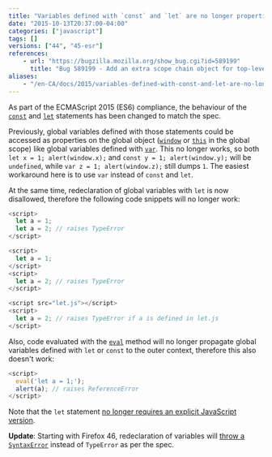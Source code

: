 ```yaml
---
title: "Variables defined with `const` and `let` are no longer properties on `window`; redeclaration with `let` will throw"
date: "2015-10-13T20:37:00-04:00"
categories: ["javascript"]
tags: []
versions: ["44", "45-esr"]
references:
    - url: "https://bugzilla.mozilla.org/show_bug.cgi?id=589199"
      title: "Bug 589199 - Add an extra scope chain object for top-level script execution, encountered just before the global object, containing top-level |let| declaration bindings"
aliases:
    - "/en-CA/docs/2015/variables-defined-with-const-and-let-are-no-longer-properties-on-window/"
---
```

As part of the ECMAScript 2015 (ES6) compliance, the behaviour of the [`const`](https://developer.mozilla.org/docs/Web/JavaScript/Reference/Statements/const) and [`let`](https://developer.mozilla.org/docs/Web/JavaScript/Reference/Statements/let) statements has been changed to match the spec.

Previously, global variables defined with those statements could be accessed as properties on the global object ([`window`](https://developer.mozilla.org/docs/Web/API/Window) or [`this`](https://developer.mozilla.org/docs/Web/JavaScript/Reference/Operators/this) in the global scope) like global variables defined with [`var`](https://developer.mozilla.org/docs/Web/JavaScript/Reference/Statements/var). This no longer works, so both `let x = 1; alert(window.x);` and `const y = 1; alert(window.y);` will be `undefined`, while `var z = 1; alert(window.z);` still dumps `1`. The easiest workaround here is to use `var` instead of `const` and `let`.

At the same time, redeclaration of global variables with `let` is now disallowed, therefore the following code snippets will no longer work:

```js
<script>
  let a = 1;
  let a = 2; // raises TypeError
</script>
```

```js
<script>
  let a = 1;
</script>
<script>
  let a = 2; // raises TypeError
</script>
```

```js
<script src="let.js"></script>
<script>
  let a = 2; // raises TypeError if a is defined in let.js
</script>
```

Also, code evaluated with the [`eval`](https://developer.mozilla.org/docs/Web/JavaScript/Reference/Global_Objects/eval) method will no longer propagate global variables defined with `let` or `const` to the outer context, therefore this also doesn't work:

```js
<script>
  eval('let a = 1;');
  alert(a); // raises ReferenceError
</script>
```

Note that the `let` statement [no longer requires an explicit JavaScript version](https://www.fxsitecompat.dev/en-CA/docs/2015/let-statement-no-longer-requires-explicit-javascript-version/).

**Update**: Starting with Firefox 46, redeclaration of variables will [throw a `SyntaxError`](https://bugzilla.mozilla.org/show_bug.cgi?id=1198833) instead of `TypeError` as per the spec.
